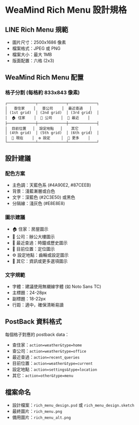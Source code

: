 # WeaMind Rich Menu 設計規格

## LINE Rich Menu 規範
- 圖片尺寸：2500x1686 像素
- 檔案格式：JPEG 或 PNG
- 檔案大小：最大 1MB
- 版面配置：六格 (2x3)

## WeaMind Rich Menu 配置

### 格子分割 (每格約 833x843 像素)
```
┌─────────────┬─────────────┬─────────────┐
│   查住家    │   查公司    │  最近查過   │
│ (1st grid)  │ (2nd grid)  │ (3rd grid)  │
│  🏠 住家    │  🏢 公司    │  📜 最近    │
├─────────────┼─────────────┼─────────────┤
│  目前位置   │  設定地點   │    其它     │
│ (4th grid)  │ (5th grid)  │ (6th grid)  │
│  📍 現在    │  ⚙️ 設定     │  📢 更多    │
└─────────────┴─────────────┴─────────────┘
```

## 設計建議

### 配色方案
- 主色調：天藍色系 (#4A90E2, #87CEEB)
- 背景：淺藍漸層或白色
- 文字：深藍色 (#2C3E50) 或黑色
- 分隔線：淺灰色 (#E8E8E8)

### 圖示建議
- 🏠 住家：房屋圖示
- 🏢 公司：辦公大樓圖示
- 📜 最近查過：時鐘或歷史圖示
- 📍 目前位置：定位圖示
- ⚙️ 設定地點：齒輪或設定圖示
- 📢 其它：資訊或更多選項圖示

### 文字規範
- 字體：建議使用無襯線字體 (如 Noto Sans TC)
- 主標題：24-28px
- 副標題：18-22px
- 行距：適中，確保清晰易讀

## PostBack 資料格式

每個格子對應的 postback data：
- 查住家：`action=weather&type=home`
- 查公司：`action=weather&type=office`
- 最近查過：`action=recent_queries`
- 目前位置：`action=weather&type=current`
- 設定地點：`action=settings&type=location`
- 其它：`action=other&type=menu`

## 檔案命名
- 設計檔案：`rich_menu_design.psd` 或 `rich_menu_design.sketch`
- 最終圖片：`rich_menu.png`
- 備用圖片：`rich_menu_alt.png`
